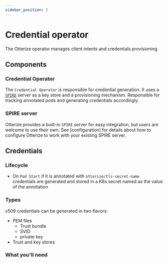 ```yaml
---
sidebar_position: 2
---
```


# Credential operator
The Otterize operator manages client intents and credentials provisioning.

## Components


### Credential Operator
The `Credential Operator` is responsible for credential generation. It uses a [`SPIRE`](https://github.com/spiffe/spire)
server as a key store and a provisioning mechanism.
Responsible for tracking annotated pods and generating credentials accordingly.

### SPIRE server
Otterize provides a built-in `SPIRE` server for easy integration, but users are welcome to use their own.
See [configuration] for details about how to configure Otterize to work with your existing SPIRE server.


## Credentials
### Lifecycle
- On `Pod Start` if it is annotated with `otterize/tls-secret-name` credentials are generated and stored in a K8s secret named as the value of the annotation

### Types
x509 credentials can be generated in two flavors:

- PEM files
  - Trust bundle
  - SVID
  - private key
- Trust and key stores


### What you'll need


